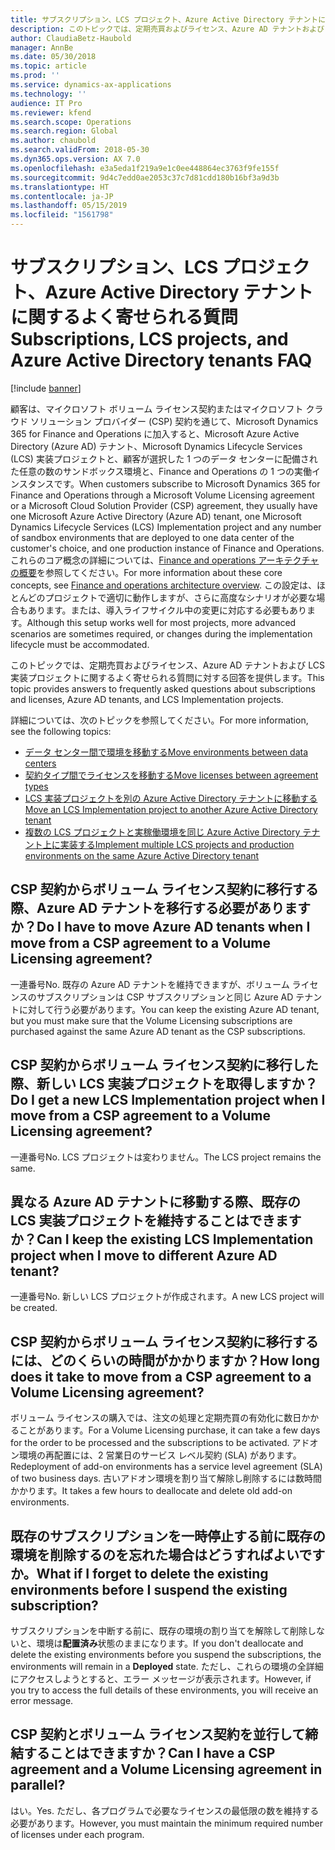 ```yaml
---
title: サブスクリプション、LCS プロジェクト、Azure Active Directory テナントに関するよく寄せられる質問
description: このトピックでは、定期売買およびライセンス、Azure AD テナントおよび LCS 実装プロジェクトに関するよく寄せられる質問に対する回答を提供します。
author: ClaudiaBetz-Haubold
manager: AnnBe
ms.date: 05/30/2018
ms.topic: article
ms.prod: ''
ms.service: dynamics-ax-applications
ms.technology: ''
audience: IT Pro
ms.reviewer: kfend
ms.search.scope: Operations
ms.search.region: Global
ms.author: chaubold
ms.search.validFrom: 2018-05-30
ms.dyn365.ops.version: AX 7.0
ms.openlocfilehash: e3a5eda1f219a9e1c0ee448864ec3763f9fe155f
ms.sourcegitcommit: 9d4c7edd0ae2053c37c7d81cdd180b16bf3a9d3b
ms.translationtype: HT
ms.contentlocale: ja-JP
ms.lasthandoff: 05/15/2019
ms.locfileid: "1561798"
---
```

# <a name="subscriptions-lcs-projects-and-azure-active-directory-tenants-faq"></a><span data-ttu-id="13093-103">サブスクリプション、LCS プロジェクト、Azure Active Directory テナントに関するよく寄せられる質問</span><span class="sxs-lookup"><span data-stu-id="13093-103">Subscriptions, LCS projects, and Azure Active Directory tenants FAQ</span></span>

[!include [banner](../includes/banner.md)]

<span data-ttu-id="13093-104">顧客は、マイクロソフト ボリューム ライセンス契約またはマイクロソフト クラウド ソリューション プロバイダー (CSP) 契約を通じて、Microsoft Dynamics 365 for Finance and Operations に加入すると、Microsoft Azure Active Directory (Azure AD) テナント、Microsoft Dynamics Lifecycle Services (LCS) 実装プロジェクトと、顧客が選択した 1 つのデータ センターに配備された任意の数のサンドボックス環境と、Finance and Operations の 1 つの実働インスタンスです。</span><span class="sxs-lookup"><span data-stu-id="13093-104">When customers subscribe to Microsoft Dynamics 365 for Finance and Operations through a Microsoft Volume Licensing agreement or a Microsoft Cloud Solution Provider (CSP) agreement, they usually have one Microsoft Azure Active Directory (Azure AD) tenant, one Microsoft Dynamics Lifecycle Services (LCS) Implementation project and any number of sandbox environments that are deployed to one data center of the customer's choice, and one production instance of Finance and Operations.</span></span> <span data-ttu-id="13093-105">これらのコア概念の詳細については、[Finance and operations アーキテクチャの概要](../imp-lifecycle/architecture-overview.md)を参照してください。</span><span class="sxs-lookup"><span data-stu-id="13093-105">For more information about these core concepts, see [Finance and operations architecture overview](../imp-lifecycle/architecture-overview.md).</span></span> <span data-ttu-id="13093-106">この設定は、ほとんどのプロジェクトで適切に動作しますが、さらに高度なシナリオが必要な場合もあります。または、導入ライフサイクル中の変更に対応する必要もあります。</span><span class="sxs-lookup"><span data-stu-id="13093-106">Although this setup works well for most projects, more advanced scenarios are sometimes required, or changes during the implementation lifecycle must be accommodated.</span></span>

<span data-ttu-id="13093-107">このトピックでは、定期売買およびライセンス、Azure AD テナントおよび LCS 実装プロジェクトに関するよく寄せられる質問に対する回答を提供します。</span><span class="sxs-lookup"><span data-stu-id="13093-107">This topic provides answers to frequently asked questions about subscriptions and licenses, Azure AD tenants, and LCS Implementation projects.</span></span>

<span data-ttu-id="13093-108">詳細については、次のトピックを参照してください。</span><span class="sxs-lookup"><span data-stu-id="13093-108">For more information, see the following topics:</span></span>

- [<span data-ttu-id="13093-109">データ センター間で環境を移動する</span><span class="sxs-lookup"><span data-stu-id="13093-109">Move environments between data centers</span></span>](move-environments-data-center.md)
- [<span data-ttu-id="13093-110">契約タイプ間でライセンスを移動する</span><span class="sxs-lookup"><span data-stu-id="13093-110">Move licenses between agreement types</span></span>](move-licenses-between-agreement-types.md)
- [<span data-ttu-id="13093-111">LCS 実装プロジェクトを別の Azure Active Directory テナントに移動する</span><span class="sxs-lookup"><span data-stu-id="13093-111">Move an LCS Implementation project to another Azure Active Directory tenant</span></span>](move-lcs-implementation-project-tenant.md)
- [<span data-ttu-id="13093-112">複数の LCS プロジェクトと実稼働環境を同じ Azure Active Directory テナント上に実装する</span><span class="sxs-lookup"><span data-stu-id="13093-112">Implement multiple LCS projects and production environments on the same Azure Active Directory tenant</span></span>](implement-multiple-projects-aad-tenant.md)

## <a name="do-i-have-to-move-azure-ad-tenants-when-i-move-from-a-csp-agreement-to-a-volume-licensing-agreement"></a><span data-ttu-id="13093-113">CSP 契約からボリューム ライセンス契約に移行する際、Azure AD テナントを移行する必要がありますか？</span><span class="sxs-lookup"><span data-stu-id="13093-113">Do I have to move Azure AD tenants when I move from a CSP agreement to a Volume Licensing agreement?</span></span>

<span data-ttu-id="13093-114">一連番号</span><span class="sxs-lookup"><span data-stu-id="13093-114">No.</span></span> <span data-ttu-id="13093-115">既存の Azure AD テナントを維持できますが、ボリューム ライセンスのサブスクリプションは CSP サブスクリプションと同じ Azure AD テナントに対して行う必要があります。</span><span class="sxs-lookup"><span data-stu-id="13093-115">You can keep the existing Azure AD tenant, but you must make sure that the Volume Licensing subscriptions are purchased against the same Azure AD tenant as the CSP subscriptions.</span></span>

## <a name="do-i-get-a-new-lcs-implementation-project-when-i-move-from-a-csp-agreement-to-a-volume-licensing-agreement"></a><span data-ttu-id="13093-116">CSP 契約からボリューム ライセンス契約に移行した際、新しい LCS 実装プロジェクトを取得しますか？</span><span class="sxs-lookup"><span data-stu-id="13093-116">Do I get a new LCS Implementation project when I move from a CSP agreement to a Volume Licensing agreement?</span></span>

<span data-ttu-id="13093-117">一連番号</span><span class="sxs-lookup"><span data-stu-id="13093-117">No.</span></span> <span data-ttu-id="13093-118">LCS プロジェクトは変わりません。</span><span class="sxs-lookup"><span data-stu-id="13093-118">The LCS project remains the same.</span></span>

## <a name="can-i-keep-the-existing-lcs-implementation-project-when-i-move-to-different-azure-ad-tenant"></a><span data-ttu-id="13093-119">異なる Azure AD テナントに移動する際、既存の LCS 実装プロジェクトを維持することはできますか？</span><span class="sxs-lookup"><span data-stu-id="13093-119">Can I keep the existing LCS Implementation project when I move to different Azure AD tenant?</span></span>

<span data-ttu-id="13093-120">一連番号</span><span class="sxs-lookup"><span data-stu-id="13093-120">No.</span></span> <span data-ttu-id="13093-121">新しい LCS プロジェクトが作成されます。</span><span class="sxs-lookup"><span data-stu-id="13093-121">A new LCS project will be created.</span></span>

## <a name="how-long-does-it-take-to-move-from-a-csp-agreement-to-a-volume-licensing-agreement"></a><span data-ttu-id="13093-122">CSP 契約からボリューム ライセンス契約に移行するには、どのくらいの時間がかかりますか？</span><span class="sxs-lookup"><span data-stu-id="13093-122">How long does it take to move from a CSP agreement to a Volume Licensing agreement?</span></span>

<span data-ttu-id="13093-123">ボリューム ライセンスの購入では、注文の処理と定期売買の有効化に数日かかることがあります。</span><span class="sxs-lookup"><span data-stu-id="13093-123">For a Volume Licensing purchase, it can take a few days for the order to be processed and the subscriptions to be activated.</span></span> <span data-ttu-id="13093-124">アドオン環境の再配置には、2 営業日のサービス レベル契約 (SLA) があります。</span><span class="sxs-lookup"><span data-stu-id="13093-124">Redeployment of add-on environments has a service level agreement (SLA) of two business days.</span></span> <span data-ttu-id="13093-125">古いアドオン環境を割り当て解除し削除するには数時間かかります。</span><span class="sxs-lookup"><span data-stu-id="13093-125">It takes a few hours to deallocate and delete old add-on environments.</span></span>

## <a name="what-if-i-forget-to-delete-the-existing-environments-before-i-suspend-the-existing-subscription"></a><span data-ttu-id="13093-126">既存のサブスクリプションを一時停止する前に既存の環境を削除するのを忘れた場合はどうすればよいですか。</span><span class="sxs-lookup"><span data-stu-id="13093-126">What if I forget to delete the existing environments before I suspend the existing subscription?</span></span>

<span data-ttu-id="13093-127">サブスクリプションを中断する前に、既存の環境の割り当てを解除して削除しないと、環境は**配置済み**状態のままになります。</span><span class="sxs-lookup"><span data-stu-id="13093-127">If you don't deallocate and delete the existing environments before you suspend the subscriptions, the environments will remain in a **Deployed** state.</span></span> <span data-ttu-id="13093-128">ただし、これらの環境の全詳細にアクセスしようとすると、エラー メッセージが表示されます。</span><span class="sxs-lookup"><span data-stu-id="13093-128">However, if you try to access the full details of these environments, you will receive an error message.</span></span>

## <a name="can-i-have-a-csp-agreement-and-a-volume-licensing-agreement-in-parallel"></a><span data-ttu-id="13093-129">CSP 契約とボリューム ライセンス契約を並行して締結することはできますか？</span><span class="sxs-lookup"><span data-stu-id="13093-129">Can I have a CSP agreement and a Volume Licensing agreement in parallel?</span></span>

<span data-ttu-id="13093-130">はい。</span><span class="sxs-lookup"><span data-stu-id="13093-130">Yes.</span></span> <span data-ttu-id="13093-131">ただし、各プログラムで必要なライセンスの最低限の数を維持する必要があります。</span><span class="sxs-lookup"><span data-stu-id="13093-131">However, you must maintain the minimum required number of licenses under each program.</span></span>
